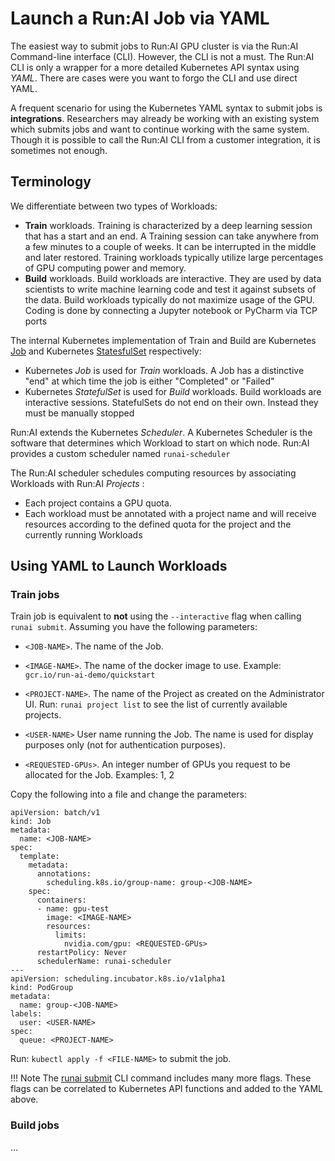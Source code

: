 # Launch a Run:AI Job via YAML

The easiest way to submit jobs to Run:AI GPU cluster is via the Run:AI Command-line interface (CLI). However, the CLI is not a must. The Run:AI CLI is only a wrapper for a more detailed Kubernetes API syntax using _YAML_. There are cases were you want to forgo the CLI and use direct YAML. 

A frequent scenario for using the Kubernetes YAML syntax to submit jobs is __integrations__. Researchers may already be working with an existing system which submits jobs and want to continue working with the same system. Though it is possible to call the Run:AI CLI from a customer integration, it is sometimes not enough.

## Terminology

We differentiate between two types of Workloads:

*   __Train__ workloads. Training is characterized by a deep learning session that has a start and an end. A Training session can take anywhere from a few minutes to a couple of weeks. It can be interrupted in the middle and later restored. Training workloads typically utilize large percentages of GPU computing power and memory.
*   __Build__ workloads. Build workloads are interactive. They are used by data scientists to write machine learning code and test it against subsets of the data. Build workloads typically do not maximize usage of the GPU. Coding is done by connecting a Jupyter notebook or PyCharm via TCP ports

The internal Kubernetes implementation of Train and Build are Kubernetes [Job](https://kubernetes.io/docs/concepts/workloads/controllers/job/) and Kubernetes [StatesfulSet](https://kubernetes.io/docs/concepts/workloads/controllers/statefulset/) respectively:

* Kubernetes _Job_ is used for _Train_ workloads. A Job has a distinctive "end" at which time the job is either "Completed" or "Failed"
* Kubernetes _StatefulSet_ is used for  _Build_ workloads. Build workloads are interactive sessions. StatefulSets do not end on their own. Instead they must be manually stopped

Run:AI extends the Kubernetes _Scheduler_. A Kubernetes Scheduler is the software that determines which Workload to start on which node. Run:AI provides a custom scheduler named ``runai-scheduler``

The Run:AI scheduler schedules computing resources by associating Workloads with  Run:AI _Projects_ :

* Each project contains a GPU quota.
* Each workload must be annotated with a project name and will receive resources according to the defined quota for the project and the currently running Workloads

## Using YAML to Launch Workloads 


### Train jobs

Train job is equivalent to __not__ using the ``--interactive`` flag when calling ``runai submit``. Assuming you have the following parameters:

* ``<JOB-NAME>``. The name of the Job. 

* ``<IMAGE-NAME>``. The name of the docker image to use. Example: ``gcr.io/run-ai-demo/quickstart``

* ``<PROJECT-NAME>``. The name of the Project as created on the Administrator UI. Run: ``runai project list`` to see the list of currently available projects. 

* ``<USER-NAME>`` User name running the Job. The name is used for display purposes only (not for authentication purposes).

* ``<REQUESTED-GPUs>``. An integer number of GPUs you request to be allocated for the Job. Examples: 1, 2

Copy the following into a file and change the parameters:

    apiVersion: batch/v1
    kind: Job
    metadata:
      name: <JOB-NAME>
    spec:
      template:
        metadata:
          annotations:
            scheduling.k8s.io/group-name: group-<JOB-NAME>
        spec:
          containers:
          - name: gpu-test
            image: <IMAGE-NAME>
            resources:
              limits:
                nvidia.com/gpu: <REQUESTED-GPUs>
          restartPolicy: Never
          schedulerName: runai-scheduler
    ---
    apiVersion: scheduling.incubator.k8s.io/v1alpha1
    kind: PodGroup
    metadata:
      name: group-<JOB-NAME>
    labels: 
      user: <USER-NAME>
    spec:
      queue: <PROJECT-NAME>

Run: ``kubectl apply -f <FILE-NAME>`` to submit the job.

!!! Note
The [runai submit](../../Researcher/Command-Line-Interface-API-Reference/runai-submit.md) CLI command includes many more flags. These flags can be correlated to Kubernetes API functions and added to the YAML above. 


### Build jobs
...